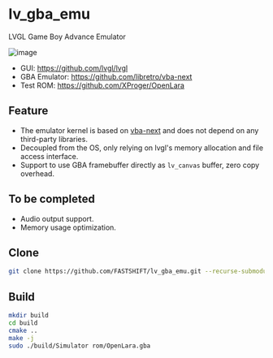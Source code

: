 # lv_gba_emu
LVGL Game Boy Advance Emulator

![image](https://github.com/FASTSHIFT/lv_gba_emu/blob/main/images/xlv_gba_emu.png)

* GUI: https://github.com/lvgl/lvgl
* GBA Emulator: https://github.com/libretro/vba-next
* Test ROM: https://github.com/XProger/OpenLara

## Feature
* The emulator kernel is based on [vba-next](https://github.com/libretro/vba-next) and does not depend on any third-party libraries.
* Decoupled from the OS, only relying on lvgl's memory allocation and file access interface.
* Support to use GBA framebuffer directly as `lv_canvas` buffer, zero copy overhead.

## To be completed
* Audio output support.
* Memory usage optimization.

## Clone
```bash
git clone https://github.com/FASTSHIFT/lv_gba_emu.git --recurse-submodules
```

## Build
```bash
mkdir build
cd build
cmake ..
make -j
sudo ./build/Simulator rom/OpenLara.gba
```
